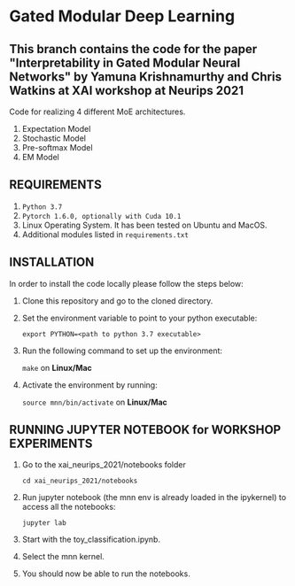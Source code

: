 Gated Modular Deep Learning
=======================================================================================================
This branch contains the code for the paper "Interpretability in Gated Modular Neural Networks" by Yamuna Krishnamurthy and Chris Watkins at XAI workshop at Neurips 2021
------------------

Code for realizing 4 different MoE architectures.
1. Expectation Model
2. Stochastic Model
3. Pre-softmax Model
4. EM Model

REQUIREMENTS
------------

1. ``Python 3.7`` 
2. ``Pytorch 1.6.0, optionally with Cuda 10.1`` 
3. Linux Operating System. It has been tested on Ubuntu and MacOS. 
4. Additional modules listed in ``requirements.txt``

INSTALLATION 
------------

In order to install the code locally please follow the steps below:

1. Clone this repository and go to the cloned directory.

2. Set the environment variable to point to your python executable:

   `export PYTHON=<path to python 3.7 executable>`

3. Run the following command to set up the environment:

   `make` on **Linux/Mac**

4. Activate the environment by running:

   `source mnn/bin/activate` on **Linux/Mac**


RUNNING JUPYTER NOTEBOOK for WORKSHOP EXPERIMENTS
------------------------

1. Go to the xai_neurips_2021/notebooks folder

   `cd xai_neurips_2021/notebooks`

2. Run jupyter notebook (the mnn env is already loaded in the ipykernel) to access all the notebooks:

   `jupyter lab`

2. Start with the toy_classification.ipynb.

3. Select the mnn kernel.

4. You should now be able to run the notebooks.

